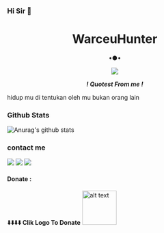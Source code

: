 ### Hi Sir 👋

<!--
**WarceuHunter/WarceuHunter** is a ✨ _special_ ✨ repository because its `README.md` (this file) appears on your GitHub profile.

Here are some ideas to get you started:

- 🔭 I’m currently working on ...
- 🌱 I’m currently learning ...
- 👯 I’m looking to collaborate on ...
- 🤔 I’m looking for help with ...
- 💬 Ask me about ...
- 📫 How to reach me: ...
- 😄 Pronouns: ...
- ⚡ Fun fact: ...
-->
<h1 align="center"> WarceuHunter </h1>
<p align="center">
•●•
</p>

<p align="center">
<img src="https://avatars.githubusercontent.com/u/83586926?s=60&v=4">
</p>
<p align="center">
<i> <b> ! Quotest From me ! </b> </i>
</p
<p>hidup mu di tentukan oleh mu bukan orang lain</p>

### Github Stats
![Anurag's github stats](https://github-readme-stats.vercel.app/api?username=WarceuHunter&show_icons=true&theme=radical)<br>

### contact me
[![](https://img.shields.io/badge/Facebook-blue?logo=Facebook&logoColor=blue&labelColor=white)](https://m.facebook.com/WarceuHunter/?_ft_=mf_story_key.321585052830283%3Atop_level_post_id.321585026163619%3Atl_objid.321585026163619%3Acontent_owner_id_new.114509076871216%3Athrowback_story_fbid.321585052830283%3Apage_id.114509076871216%3Astory_location.4%3Astory_attachment_style.profile_media%3Atds_flgs.3%3Aott.AX9z7A386oR4HjrP%3Athid.114509076871216&__tn__=%2Cg&_rdr)
[![](https://img.shields.io/badge/Whatsapp-CHAT-green?logo=Whatsapp&logoColor=Brightgreen&labelColor=white)](https://wa.me/6285759669252?text=Asalamualaikum+bang)
[![](https://img.shields.io/badge/Forum-Group-blue?logo=Telegram&logoColorBrightblue&LabelColor=white)](https://t.me/joinchat/8k7velZ7UjY5NmQ1)
#### Donate :
<b>⬇️⬇️⬇️⬇️ Clik Logo To Donate</b>
<a href="https://saweria.co/WarceuHunter"><img src="https://upload.wikimedia.org/wikipedia/commons/7/72/Logo_dana_blue.svg" alt="alt text" width="80" height="80"></a> &nbsp;&nbsp;
